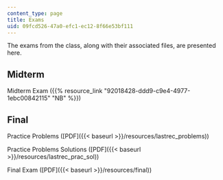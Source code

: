 ```yaml
---
content_type: page
title: Exams
uid: 09fcd526-47a0-efc1-ec12-8f66e53bf111
---
```


The exams from the class, along with their associated files, are presented here.

Midterm
-------

Midterm Exam ({{% resource_link "92018428-ddd9-c9e4-4977-1ebc00842115" "NB" %}})

Final
-----

Practice Problems ([PDF]({{< baseurl >}}/resources/lastrec_problems))

Practice Problems Solutions ([PDF]({{< baseurl >}}/resources/lastrec_prac_sol))

Final Exam ([PDF]({{< baseurl >}}/resources/final))